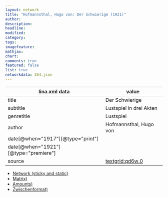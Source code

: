 ```yaml
---
layout: network
title: "Hofmannsthal, Hugo von: Der Schwierige (1921)"
author:
description:
headline:
modified:
category:
tags:
imagefeature: 
mathjax: 
chart: 
comments: true
featured: false
list: true
networkdata: 364.json
---
```

lina.xml data  | value
------------- | -------------
title|Der Schwierige
subtitle|Lustspiel in drei Akten
genretitle|Lustspiel
author|Hofmannsthal, Hugo von
date[@when="1917"][@type="print"]|
date[@when="1921"][@type="premiere"]|
source|[textgrid:qd6w.0](https://textgridlab.org/1.0/tgcrud-public/rest/textgrid:qd6w.0/data)



* [Network (sticky and static)](/linas/network364)
* [Matrix)](/linas/matrix364)
* [Amounts)](/linas/amount364)
* [Zwischenformat)](/linas/lina364 )
